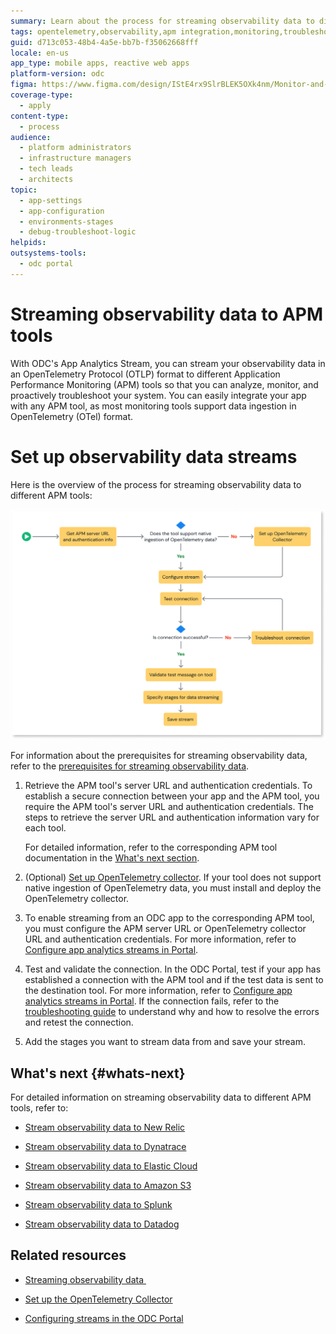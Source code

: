 ```yaml
---
summary: Learn about the process for streaming observability data to different APM tools
tags: opentelemetry,observability,apm integration,monitoring,troubleshooting
guid: d713c053-48b4-4a5e-bb7b-f35062668fff
locale: en-us
app_type: mobile apps, reactive web apps
platform-version: odc
figma: https://www.figma.com/design/IStE4rx9SlrBLEK5OXk4nm/Monitor-and-troubleshoot-apps?node-id=3795-56
coverage-type:
  - apply
content-type:
  - process
audience:
  - platform administrators
  - infrastructure managers
  - tech leads
  - architects
topic:
  - app-settings
  - app-configuration
  - environments-stages
  - debug-troubleshoot-logic
helpids:
outsystems-tools:
  - odc portal
---
```


# Streaming observability data to APM tools

With ODC's App Analytics Stream, you can stream your observability data in an OpenTelemetry Protocol (OTLP) format to different Application Performance Monitoring (APM) tools so that you can analyze, monitor, and proactively troubleshoot your system. You can easily integrate your app with any APM tool, as most monitoring tools support data ingestion in OpenTelemetry (OTel) format.

# Set up observability data streams

Here is the overview of the process for streaming observability data to different APM tools:

![Flowchart illustrating the steps to stream observability data to an APM tool, including retrieving server URL, configuring stream, testing connection, and saving stream.](images/app-analytics-process-flow-diag.png "Process of Streaming Observability Data to APM Tools")

For information about the prerequisites for streaming observability data, refer to the [prerequisites for streaming observability data](stream-app-analytics-overview.md#prerequisites).

1. Retrieve the APM tool's server URL and authentication credentials. To establish a secure connection between your app and the APM tool, you require the APM tool's server URL and authentication credentials. The steps to retrieve the server URL and authentication information vary for each tool.

    For detailed information, refer to the corresponding APM tool documentation in the [What's next section](#whats-next).

1. (Optional) [Set up OpenTelemetry collector](stream-app-analytics-opentelemetry.md). If your tool does not support native ingestion of OpenTelemetry data, you must install and deploy the OpenTelemetry collector.

1. To enable streaming from an ODC app to the corresponding APM tool, you must configure the APM server URL or OpenTelemetry collector URL and authentication credentials. For more information, refer to [Configure app analytics streams in Portal](stream-app-analytics-configure.md).

1. Test and validate the connection. In the ODC Portal, test if your app has established a connection with the APM tool and if the test data is sent to the destination tool. For more information, refer to [Configure app analytics streams in Portal](stream-app-analytics-configure.md). If the connection fails, refer to the [troubleshooting guide](https://success.outsystems.com/support/errors/log_streaming_errors/) to understand why and how to resolve the errors and retest the connection.

1. Add the stages you want to stream data from and save your stream.

## What's next {#whats-next}

For detailed information on streaming observability data to different APM tools, refer to:

* [Stream observability data to New Relic](stream-app-analytics-new-relic.md)

* [Stream observability data to Dynatrace](stream-app-analytics-dynatrace.md)

* [Stream observability data to Elastic Cloud](stream-app-analytics-elastic.md)

* [Stream observability data to Amazon S3](stream-app-analytics-amazon-s3.md)

* [Stream observability data to Splunk](stream-app-analytics-splunk.md)

* [Stream observability data to Datadog](stream-app-analytics-datadog.md)

## Related resources

* [Streaming observability data ](stream-app-analytics-overview.md)

* [Set up the OpenTelemetry Collector](stream-app-analytics-opentelemetry.md)

* [Configuring streams in the ODC Portal](stream-app-analytics-configure.md)
